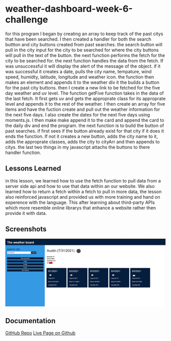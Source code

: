 # weather-dashboard-week-6-challenge

for this program I began by creating an array to keep track of the past citys that have been searched. I then created a handler for both the search buttton and city buttons created from past searches. the search button will pull in the city input for the city to be searched for where the city buttons will pull in the text of the button. the next function performs the fetch for the city to be searched for. the next function handles the data from the fetch. If was unsuccessful it will display the alert of the message of the object. if it was successful it creates a date, pulls the city name, tempature, wind speed, humidty, latitude, longitude and weather icon. the function then makes an element and appends it to the weather div it the builds a button for the past city buttons. then I create a new link to be fetched for the five day weather and uv level. The function getFive function takes in the data of the last fetch. It first gets uv and gets the approprate class for its approprate level and appends it to the rest of the weather. I then create an array for five items and have the fuction create and pull out the weather information for the next five days. I also create the dates for the next five days using moments.js. I then make make append it to the card and append the card to the daily div and end the program. the next function is to build the button of past searches. if first sees if the button already exist for that city if it does it ends the function. If not it creates a new button, adds the city name to it, adds the approprate classes, adds the city to cityArr and then appends to citys. the last two things in my javascript attachs the buttons to there handler function.                                                                           

## Lessons Learned
in this lesson, we learned how to use the fetch function to pull data from a server side api and how to use that data within an our website. We also learned how to return a fetch within a fetch to pull in more data, the lesson also reinforced javascript and provided us with more training and hand on experence with the language. This after learning about third-party APIs which more resemble online librarys that enhance a website rather then provide it with data.


## Screenshots
![App Screenshot](assets/images/weather-app.JPG)

## Documentation

[GitHub Repo](https://github.com/allenharborth9835/weather-dashbourd-week-6-challenge)
[Live Page on Github](https://allenharborth9835.github.io/weather-dashbourd-week-6-challenge/)
